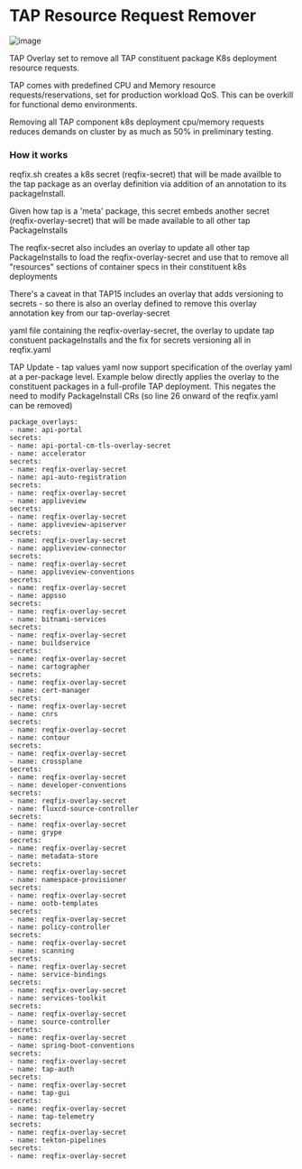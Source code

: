 # TAP Resource Request Remover

![image](https://user-images.githubusercontent.com/6810491/225349273-2b7edb69-87bf-4d26-949b-44529d003996.png)


TAP Overlay set to remove all TAP constituent package K8s deployment resource requests.

TAP comes with predefined CPU and Memory resource requests/reservations, set for production workload QoS. This can be overkill for functional demo environments.

Removing all TAP component k8s deployment cpu/memory requests reduces demands on cluster by as much as 50% in preliminary testing.


### How it works

reqfix.sh creates a k8s secret (reqfix-secret) that will be made availble to the tap package as an overlay definition via addition of an annotation to its packageInstall.

Given how tap is a 'meta' package, this secret embeds another secret (reqfix-overlay-secret) that will be made available to all other tap PackageInstalls

The reqfix-secret also includes an overlay to update all other tap PackageInstalls to load the reqfix-overlay-secret and use that to remove all "resources" sections of container specs in their constituent k8s deployments

There's a caveat in that TAP15 includes an overlay that adds versioning to secrets - so there is also an overlay defined to remove this overlay annotation key from our tap-overlay-secret 

yaml file containing the reqfix-overlay-secret, the overlay to update tap constuent packageInstalls and the fix for secrets versioning all in reqfix.yaml



TAP Update - tap values yaml now support specification of the
overlay yaml at a per-package level. Example below directly applies the overlay to the constituent packages in a full-profile TAP deployment. This negates the need to modify PackageInstall CRs (so line 26 onward of the reqfix.yaml can be removed)

```
package_overlays:
- name: api-portal
secrets:
- name: api-portal-cm-tls-overlay-secret
- name: accelerator
secrets:
- name: reqfix-overlay-secret
- name: api-auto-registration
secrets:
- name: reqfix-overlay-secret
- name: appliveview
secrets:
- name: reqfix-overlay-secret
- name: appliveview-apiserver
secrets:
- name: reqfix-overlay-secret
- name: appliveview-connector
secrets:
- name: reqfix-overlay-secret
- name: appliveview-conventions
secrets:
- name: reqfix-overlay-secret
- name: appsso
secrets:
- name: reqfix-overlay-secret
- name: bitnami-services
secrets:
- name: reqfix-overlay-secret
- name: buildservice
secrets:
- name: reqfix-overlay-secret
- name: cartographer
secrets:
- name: reqfix-overlay-secret
- name: cert-manager
secrets:
- name: reqfix-overlay-secret
- name: cnrs
secrets:
- name: reqfix-overlay-secret
- name: contour
secrets:
- name: reqfix-overlay-secret
- name: crossplane
secrets:
- name: reqfix-overlay-secret
- name: developer-conventions
secrets:
- name: reqfix-overlay-secret
- name: fluxcd-source-controller
secrets:
- name: reqfix-overlay-secret
- name: grype
secrets:
- name: reqfix-overlay-secret
- name: metadata-store
secrets:
- name: reqfix-overlay-secret
- name: namespace-provisioner
secrets:
- name: reqfix-overlay-secret
- name: ootb-templates
secrets:
- name: reqfix-overlay-secret
- name: policy-controller
secrets:
- name: reqfix-overlay-secret
- name: scanning
secrets:
- name: reqfix-overlay-secret
- name: service-bindings
secrets:
- name: reqfix-overlay-secret
- name: services-toolkit
secrets:
- name: reqfix-overlay-secret
- name: source-controller
secrets:
- name: reqfix-overlay-secret
- name: spring-boot-conventions
secrets:
- name: reqfix-overlay-secret
- name: tap-auth
secrets:
- name: reqfix-overlay-secret
- name: tap-gui
secrets:
- name: reqfix-overlay-secret
- name: tap-telemetry
secrets:
- name: reqfix-overlay-secret
- name: tekton-pipelines
secrets:
- name: reqfix-overlay-secret
```

